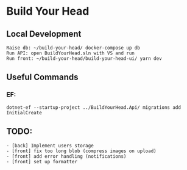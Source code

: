 # Build Your Head

## Local Development
    Raise db: ~/build-your-head/ docker-compose up db
    Run API: open BuildYourHead.sln with VS and run
    Run front: ~/build-your-head/build-your-head-ui/ yarn dev

## Useful Commands

### EF:
    dotnet-ef --startup-project ../BuildYourHead.Api/ migrations add InitialCreate


## TODO:
    - [back] Implement users storage
    - [front] fix too long blob (compress images on upload)
    - [front] add error handling (notifications)
    - [front] set up formatter